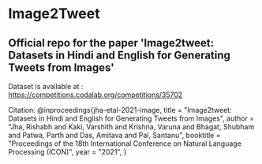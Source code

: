 # Image2Tweet

## Official repo for the paper 'Image2tweet: Datasets in Hindi and English for Generating Tweets from Images'

Dataset is available at : https://competitions.codalab.org/competitions/35702

Citation: @inproceedings{jha-etal-2021-image, title = "Image2tweet: Datasets in Hindi and English for Generating Tweets from Images", author = "Jha, Rishabh and Kaki, Varshith and Krishna, Varuna and Bhagat, Shubham and Patwa, Parth and Das, Amitava and Pal, Santanu", booktitle = "Proceedings of the 18th International Conference on Natural Language Processing (ICON)", year = "2021", }
